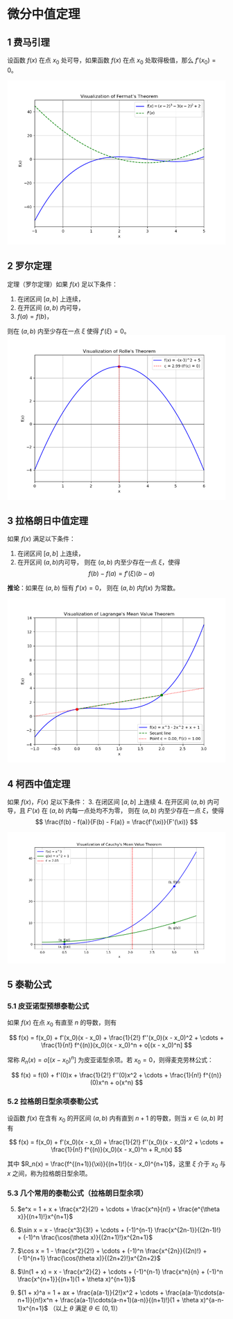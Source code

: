 # 微分中值定理

## 1 费马引理

设函数 $f(x)$ 在点 $x_0$ 处可导，如果函数 $f(x)$ 在点 $x_0$ 处取得极值，那么 $f'(x_0) = 0$。

![](attachment/费马引理.png)


## 2 罗尔定理

定理（罗尔定理）如果 $f(x)$ 足以下条件：

1. 在闭区间 $[a, b]$ 上连续，
2. 在开区间 $(a, b)$ 内可导，
3. $f(a) = f(b)$，

则在 $(a, b)$ 内至少存在一点 $\xi$ 使得 $f'(\xi) = 0$。
![](attachment/罗尔定理.png)
## 3 拉格朗日中值定理

如果 $f(x)$ 满足以下条件：
1. 在闭区间 $[a, b]$ 上连续，
2. 在开区间 $(a, b)$内可导，
则在 $(a, b)$ 内至少存在一点 $\xi$，使得
$$f(b) - f(a) = f'(\xi)(b - a)$$

**推论**：如果在 $(a, b)$ 恒有 $f'(x) = 0$， 则在 $(a, b)$ 内$f(x)$ 为常数。

![](attachment/拉格朗日中值定理.png)

## 4 柯西中值定理
如果 $f(x)$，$F(x)$ 足以下条件： 
3. 在闭区间 $[a, b]$ 上连续
4. 在开区间 $(a, b)$ 内可导，且 $F'(x)$ 在 $(a, b)$ 内每一点处均不为零， 则在 $(a, b)$ 内至少存在一点 $\xi$，使得 $$ \frac{f(b) - f(a)}{F(b) - F(a)} = \frac{f'(\xi)}{F'(\xi)} $$

![](attachment/柯西中值定理.png)

## 5 泰勒公式

### 5.1 皮亚诺型预想泰勒公式

如果 $f(x)$ 在点 $x_0$ 有直至 $n$ 的导数，则有

$$ f(x) = f(x_0) + f'(x_0)(x - x_0) + \frac{1}{2!} f''(x_0)(x - x_0)^2 + \cdots + \frac{1}{n!} f^{(n)}(x_0)(x - x_0)^n + o[(x - x_0)^n] $$

常称 $R_n(x) = o[(x - x_0)^n]$ 为皮亚诺型余项。若 $x_0 = 0$，则得麦克劳林公式：

$$ f(x) = f(0) + f'(0)x + \frac{1}{2!} f''(0)x^2 + \cdots + \frac{1}{n!} f^{(n)}(0)x^n + o(x^n) $$

### 5.2 拉格朗日型余项泰勒公式

设函数 $f(x)$ 在含有 $x_0$ 的开区间 $(a, b)$ 内有直到 $n+1$ 的导数，则当 $x \in (a, b)$ 时有

$$ f(x) = f(x_0) + f'(x_0)(x - x_0) + \frac{1}{2!} f''(x_0)(x - x_0)^2 + \cdots + \frac{1}{n!} f^{(n)}(x_0)(x - x_0)^n + R_n(x) $$

其中 $R_n(x) = \frac{f^{(n+1)}(\xi)}{(n+1)!}(x - x_0)^{n+1}$，这里 $\xi$ 介于 $x_0$ 与 $x$ 之间，称为拉格朗日型余项。

### 5.3 几个常用的泰勒公式（拉格朗日型余项）


5. $e^x = 1 + x + \frac{x^2}{2!} + \cdots + \frac{x^n}{n!} + \frac{e^{\theta x}}{(n+1)!}x^{n+1}$

6. $\sin x = x - \frac{x^3}{3!} + \cdots + (-1)^{n-1} \frac{x^{2n-1}}{(2n-1)!} + (-1)^n \frac{\cos(\theta x)}{(2n+1)!}x^{2n+1}$

7. $\cos x = 1 - \frac{x^2}{2!} + \cdots + (-1)^n \frac{x^{2n}}{(2n)!} + (-1)^{n+1} \frac{\cos(\theta x)}{(2n+2)!}x^{2n+2}$

8. $\ln(1 + x) = x - \frac{x^2}{2} + \cdots + (-1)^{n-1} \frac{x^n}{n} + (-1)^n \frac{x^{n+1}}{(n+1)(1 + \theta x)^{n+1}}$

9. $(1 + x)^a = 1 + ax + \frac{a(a-1)}{2!}x^2 + \cdots + \frac{a(a-1)\cdots(a-n+1)}{n!}x^n + \frac{a(a-1)\cdots(a-n+1)(a-n)}{(n+1)!}(1 + \theta x)^{a-n-1}x^{n+1}$
（以上 $\theta$ 满足 $\theta \in (0, 1)$）


